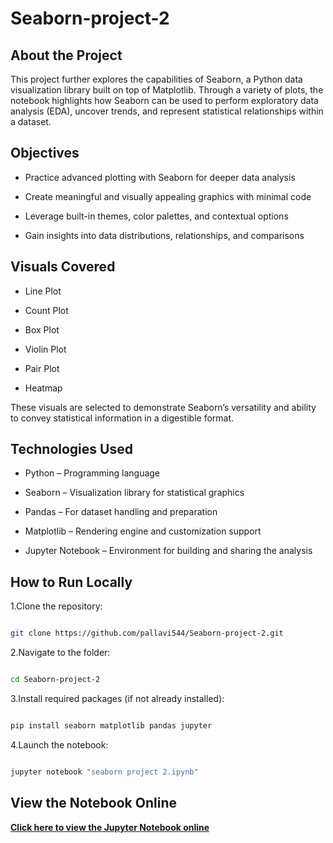 # Seaborn-project-2
## About the Project
This project further explores the capabilities of Seaborn, a Python data visualization library built on top of Matplotlib. Through a variety of plots, the notebook highlights how Seaborn can be used to perform exploratory data analysis (EDA), uncover trends, and represent statistical relationships within a dataset.

## Objectives
* Practice advanced plotting with Seaborn for deeper data analysis

* Create meaningful and visually appealing graphics with minimal code

* Leverage built-in themes, color palettes, and contextual options

* Gain insights into data distributions, relationships, and comparisons

## Visuals Covered
* Line Plot

* Count Plot

* Box Plot

* Violin Plot

* Pair Plot

* Heatmap

These visuals are selected to demonstrate Seaborn’s versatility and ability to convey statistical information in a digestible format.

## Technologies Used
* Python – Programming language

* Seaborn – Visualization library for statistical graphics

* Pandas – For dataset handling and preparation

* Matplotlib – Rendering engine and customization support

* Jupyter Notebook – Environment for building and sharing the analysis

## How to Run Locally
1.Clone the repository:

```bash

git clone https://github.com/pallavi544/Seaborn-project-2.git

```
2.Navigate to the folder:

```bash

cd Seaborn-project-2

```

3.Install required packages (if not already installed):

```bash

pip install seaborn matplotlib pandas jupyter

```

4.Launch the notebook:

```bash

jupyter notebook "seaborn project 2.ipynb"

```

 ## View the Notebook Online
**[Click here to view the Jupyter Notebook online](https://github.com/pallavi544/Seaborn-project-2/blob/main/seaborn%20project%202.ipynb)**
